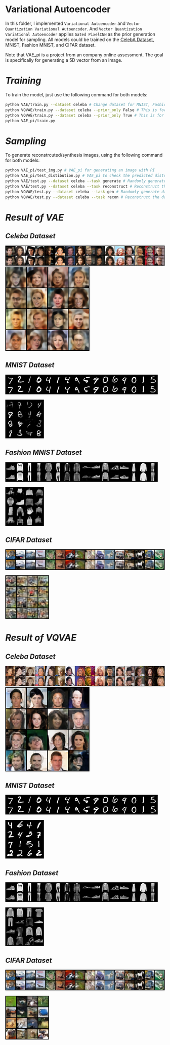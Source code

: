 # Variational Autoencoder

In this folder, I implemented `Variational Autoencoder` and `Vector Quantization Variational Autoencoder`. And `Vector Quantization Variational Autoencoder` applies `Gated PixelCNN` as the prior generation model for sampling. All models could be trained on the [CelebA Dataset](https://mmlab.ie.cuhk.edu.hk/projects/CelebA.html), MNIST, Fashion MNIST, and CIFAR dataset.

Note that VAE_pi is a project from an company online assessment. The goal is specifically for generating a 5D vector from an image.


# _Training_ #
To train the model, just use the following command for both models:

```bash
python VAE/train.py --dataset celeba # Change dataset for MNIST, FashionMNIST, and CIFAR
python VQVAE/train.py --dataset celeba --prior_only False # This is for training VQVAE model without prior
python VQVAE/train.py --dataset celeba --prior_only True # This is for training GatexPixel CNN model with frozen weight of VQVAE
python VAE_pi/train.py
```

# _Sampling_ #
To generate reconstrcuted/synthesis images, using the following command for both models:
```bash
python VAE_pi/test_img.py # VAE_pi for generating an image with PI
python VAE_pi/test_distibution.py # VAE_pi to check the predicted distribution compared to the dataset
python VAE/test.py --dataset celeba --task generate # Randomly generate dataset from the latent space
python VAE/test.py --dataset celeba --task reconstruct # Reconstruct the dataset
python VQVAE/test.py --dataset celeba --task gen # Randomly generate dataset from the latent space
python VQVAE/test.py --dataset celeba --task recon # Reconstruct the dataset
```


# _Result of VAE_ #
## _Celeba Dataset_ ##
![image](https://github.com/tungyen/Deep_learning_CV/blob/master/GenAI/Autoencoder/VAE/img/VAE_celeba_recon.png)
![image](https://github.com/tungyen/Deep_learning_CV/blob/master/GenAI/Autoencoder/VAE/img/VAE_celeba_gen.png)

## _MNIST Dataset_ ##
![image](https://github.com/tungyen/Deep_learning_CV/blob/master/GenAI/Autoencoder/VAE/img/VAE_MNIST_recon.png)

![image](https://github.com/tungyen/Deep_learning_CV/blob/master/GenAI/Autoencoder/VAE/img/VAE_MNIST_gen.png)

## _Fashion MNIST Dataset_ ##
![image](https://github.com/tungyen/Deep_learning_CV/blob/master/GenAI/Autoencoder/VAE/img/VAE_fashion_recon.png)

![image](https://github.com/tungyen/Deep_learning_CV/blob/master/GenAI/Autoencoder/VAE/img/VAE_fashion_gen.png)

## _CIFAR Dataset_ ##
![image](https://github.com/tungyen/Deep_learning_CV/blob/master/GenAI/Autoencoder/VAE/img/VAE_cifar_recon.png)

![image](https://github.com/tungyen/Deep_learning_CV/blob/master/GenAI/Autoencoder/VAE/img/VAE_cifar_gen.png)


# _Result of VQVAE_ #
## _Celeba Dataset_ ##
![image](https://github.com/tungyen/Deep_learning_CV/blob/master/GenAI/Autoencoder/VQVAE/img/VQVAE_celeba_recon.png)
![image](https://github.com/tungyen/Deep_learning_CV/blob/master/GenAI/Autoencoder/VQVAE/img/VQVAE_celeba_gen.png)

## _MNIST Dataset_ ##
![image](https://github.com/tungyen/Deep_learning_CV/blob/master/GenAI/Autoencoder/VQVAE/img/VQVAE_MNIST_recon.png)


![image](https://github.com/tungyen/Deep_learning_CV/blob/master/GenAI/Autoencoder/VQVAE/img/VQVAE_MNIST_gen.png)


## _Fashion Dataset_ ##
![image](https://github.com/tungyen/Deep_learning_CV/blob/master/GenAI/Autoencoder/VQVAE/img/VQVAE_fashion_recon.png)


![image](https://github.com/tungyen/Deep_learning_CV/blob/master/GenAI/Autoencoder/VQVAE/img/VQVAE_fashion_gen.png)


## _CIFAR Dataset_ ##
![image](https://github.com/tungyen/Deep_learning_CV/blob/master/GenAI/Autoencoder/VQVAE/img/VQVAE_cifar_recon.png)


![image](https://github.com/tungyen/Deep_learning_CV/blob/master/GenAI/Autoencoder/VQVAE/img/VQVAE_cifar_gen.png)